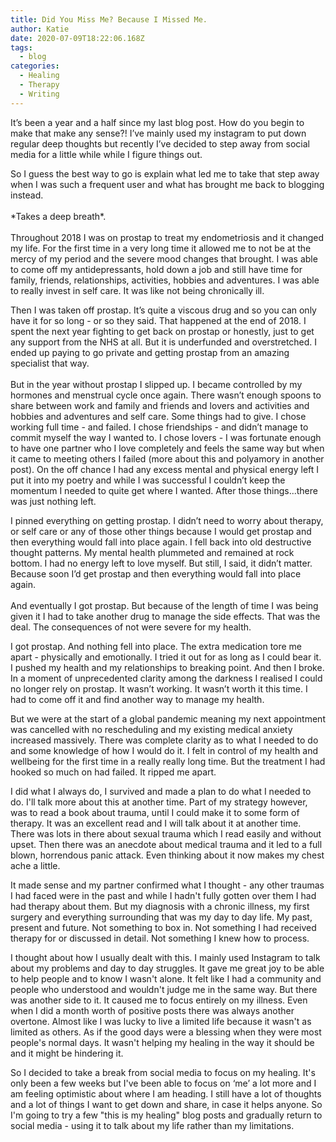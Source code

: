 ```yaml
---
title: Did You Miss Me? Because I Missed Me.
author: Katie
date: 2020-07-09T18:22:06.168Z
tags:
  - blog
categories:
  - Healing
  - Therapy
  - Writing
---
```

It’s been a year and a half since my last blog post. How do you begin to make that make any sense?! I’ve mainly used my instagram to put down regular deep thoughts but recently I’ve decided to step away from social media for a little while while I figure things out.



So I guess the best way to go is explain what led me to take that step away when I was such a frequent user and what has brought me back to blogging instead.\
\
\*Takes a deep breath\*.\
\
Throughout 2018 I was on prostap to treat my endometriosis and it changed my life. For the first time in a very long time it allowed me to not be at the mercy of my period and the severe mood changes that brought. I was able to come off my antidepressants, hold down a job and still have time for family, friends, relationships, activities, hobbies and adventures. I was able to really invest in self care. It was like not being chronically ill.

Then I was taken off prostap. It’s quite a viscous drug and so you can only have it for so long - or so they said. That happened at the end of 2018. I spent the next year fighting to get back on prostap or honestly, just to get any support from the NHS at all. But it is underfunded and overstretched. I ended up paying to go private and getting prostap from an amazing specialist that way.\
\
But in the year without prostap I slipped up. I became controlled by my hormones and menstrual cycle once again. There wasn’t enough spoons to share between work and family and friends and lovers and activities and hobbies and adventures and self care. Some things had to give. I chose working full time - and failed. I chose friendships - and didn’t manage to commit myself the way I wanted to. I chose lovers - I was fortunate enough to have one partner who I love completely and feels the same way but when it came to meeting others I failed (more about this and polyamory in another post). On the off chance I had any excess mental and physical energy left I put it into my poetry and while I was successful I couldn’t keep the momentum I needed to quite get where I wanted. After those things...there was just nothing left.



I pinned everything on getting prostap. I didn’t need to worry about therapy, or self care or any of those other things because I would get prostap and then everything would fall into place again. I fell back into old destructive thought patterns. My mental health plummeted and remained at rock bottom. I had no energy left to love myself. But still, I said, it didn’t matter. Because soon I’d get prostap and then everything would fall into place again.\
\
And eventually I got prostap. But because of the length of time I was being given it I had to take another drug to manage the side effects. That was the deal. The consequences of not were severe for my health.



I got prostap. And nothing fell into place. The extra medication tore me apart - physically and emotionally. I tried it out for as long as I could bear it. I pushed my health and my relationships to breaking point. And then I broke. In a moment of unprecedented clarity among the darkness I realised I could no longer rely on prostap. It wasn’t working. It wasn’t worth it this time. I had to come off it and find another way to manage my health.



But we were at the start of a global pandemic meaning my next appointment was cancelled with no rescheduling and my existing medical anxiety increased massively. There was complete clarity as to what I needed to do and some knowledge of how I would do it. I felt in control of my health and wellbeing for the first time in a really really long time. But the treatment I had hooked so much on had failed. It ripped me apart.



I did what I always do, I survived and made a plan to do what I needed to do. I'll talk more about this at another time. Part of my strategy however, was to read a book about trauma, until I could make it to some form of therapy. It was an excellent read and I will talk about it at another time. There was lots in there about sexual trauma which I read easily and without upset. Then there was an anecdote about medical trauma and it led to a full blown, horrendous panic attack. Even thinking about it now makes my chest ache a little.



It made sense and my partner confirmed what I thought - any other traumas I had faced were in the past and while I hadn't fully gotten over them I had had therapy about them. But my diagnosis with a chronic illness, my first surgery and everything surrounding that was my day to day life. My past, present and future. Not something to box in. Not something I had received therapy for or discussed in detail. Not something I knew how to process.



I thought about how I usually dealt with this. I mainly used Instagram to talk about my problems and day to day struggles. It gave me great joy to be able to help people and to know I wasn't alone. It felt like I had a community and people who understood and wouldn't judge me in the same way. But there was another side to it. It caused me to focus entirely on my illness. Even when I did a month worth of positive posts there was always another overtone. Almost like I was lucky to live a limited life because it wasn't as limited as others. As if the good days were a blessing when they were most people's normal days. It wasn't helping my healing in the way it should be and it might be hindering it.



So I decided to take a break from social media to focus on my healing. It's only been a few weeks but I've been able to focus on ‘me’ a lot more and I am feeling optimistic about where I am heading. I still have a lot of thoughts and a lot of things I want to get down and share, in case it helps anyone. So I'm going to try a few "this is my healing" blog posts and gradually return to social media - using it to talk about my life rather than my limitations.